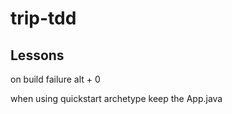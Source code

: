 # trip-tdd

## Lessons

on build failure alt + 0

when using quickstart archetype keep the App.java 
